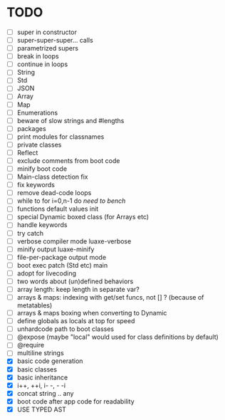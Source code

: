 TODO
=====

- [ ] super in constructor
- [ ] super-super-super... calls
- [ ] parametrized supers
- [ ] break in loops
- [ ] continue in loops
- [ ] String
- [ ] Std
- [ ] JSON
- [ ] Array
- [ ] Map
- [ ] Enumerations
- [ ] beware of slow strings and #lengths
- [ ] packages
- [ ] print modules for classnames
- [ ] private classes
- [ ] Reflect
- [ ] exclude comments from boot code
- [ ] minify boot code
- [ ] Main-class detection fix
- [ ] fix keywords
- [ ] remove dead-code loops
- [ ] while to for i=0,n-1 do *need to bench*
- [ ] functions default values init
- [ ] special Dynamic boxed class (for Arrays etc)
- [ ] handle keywords
- [ ] try catch
- [ ] verbose compiler mode luaxe-verbose
- [ ] minify output luaxe-minify
- [ ] file-per-package output mode
- [ ] boot exec patch (Std etc) main
- [ ] adopt for livecoding
- [ ] two words about (un)defined behaviors
- [ ] array length: keep length in separate var?
- [ ] arrays & maps: indexing with get/set funcs, not [] ? (because of metatables)
- [ ] arrays & maps boxing when converting to Dynamic
- [ ] define globals as locals at top for speed
- [ ] unhardcode path to boot classes
- [ ] @expose (maybe "local" would used for class definitions by default)
- [ ] @require
- [ ] multiline strings
- [x] basic code generation
- [x] basic classes
- [x] basic inheritance
- [x] i++, ++i, i- -, - -i
- [x] concat string .. any
- [x] boot code after app code for readability
- [x] USE TYPED AST
